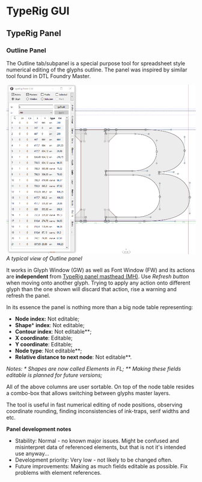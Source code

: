 # TypeRig GUI 

## TypeRig Panel

### Outline Panel
The Outline tab/subpanel is a special purpose tool for spreadsheet style numerical editing of the glyphs outline. The panel was inspired by similar tool found in DTL Foundry Master.

![](./img/TR-Outline-Panel-00.png)
_A typical view of Outline panel_

It works in Glyph Window (GW) as well as Font Window (FW) and its actions are **independent** from [TypeRig panel masthead (MH)](https://kateliev.github.io/TypeRig/Docs/GUI/TR-Panel-Basics). Use _Refresh button_ when moving onto another glyph. Trying to apply any action onto different glyph than the one shown will discard that action, rise a warning and refresh the panel. 

In its essence the panel is nothing more than a big node table representing:
- **Node index:** Not editable;
- **Shape*** **index**: Not editable; 
- **Contour index**: Not editable**;
- **X coordinate**: Editable;
- **Y coordinate**: Editable;
- **Node type**: Not editable**;
- **Relative distance to next node**: Not editable**.

_Notes:_
_* Shapes are now called Elements in FL;_
_** Making these fields editable is planned for future versions;_

All of the above columns are user sortable. On top of the node table resides a combo-box that allows switching between glyphs master layers. 

The tool is useful in fast numerical editing of node positions, observing coordinate rounding, finding inconsistencies of ink-traps, serif widths and etc.

**Panel development notes**
- Stability: Normal - no known major issues. Might be confused and misinterpret data of referenced elements, but that is not it's intended use anyway...
- Development priority: Very low - not likely to be changed often.
- Future improvements: Making as much fields editable as possible. Fix problems with element references.
